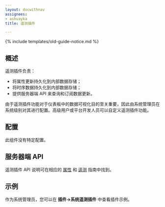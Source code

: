 ```yaml
---
layout: docwithnav
assignees:
- ashvayka
title: 遥测插件

---
```


{% include templates/old-guide-notice.md %}

## 概述

遥测插件负责：

- 将属性更新持久化到内部数据存储；
- 将时序数据持久化到内部数据存储；
- 提供服务器端 API 来查询和订阅数据更新。

由于遥测插件功能对于仪表板中的数据可视化目的至关重要，因此由系统管理员在系统级别对其进行配置。高级用户或平台开发人员可以自定义遥测插件功能。

## 配置

此组件没有特定配置。

## 服务器端 API

遥测插件 API 说明可在相应的 [属性](/docs/user-guide/attributes/) 和 [遥测](/docs/user-guide/telemetry/) 指南中找到。

## 示例

作为系统管理员，您可以在 **插件->系统遥测插件** 中查看插件示例。